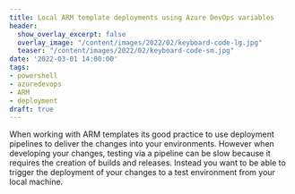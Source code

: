 ```yaml
---
title: Local ARM template deployments using Azure DevOps variables
header:
  show_overlay_excerpt: false
  overlay_image: "/content/images/2022/02/keyboard-code-lg.jpg"
  teaser: "/content/images/2022/02/keyboard-code-sm.jpg"
date: '2022-03-01 14:00:00'
tags:
- powershell
- azuredevops
- ARM
- deployment
draft: true
---
```


When working with ARM templates its good practice to use deployment pipelines to deliver the changes into your environments. However when developing your changes, testing via a pipeline can be slow because it requires the creation of builds and releases. Instead you want to be able to trigger the deployment of your changes to a test environment from your local machine.